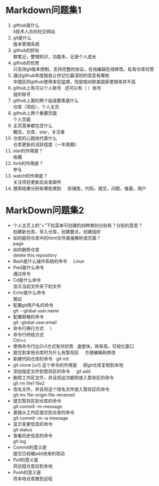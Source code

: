# Markdown问题集1
1. github是什么  
it技术人员的社交网站  
2. git是什么    
版本管理系统  
3. github的好处   
做笔记，整理知识，功能多，记录个人成长   
4.	github的优势    
只支持git版本控制，支持完整的协议，在线编辑在线修改，私有仓库托管    
5.	通过github年度报告让你记忆最深刻的信息有哪些       
中国区的github使用率在猛增，但是相对欧美国家使用率并不高
6.	github上有可以个人账号   还可以有（ ）账号      
组织账号   
7.	github上面的两个组成要素是什么    
仓库（项目），个人主页    
8.	github上两个重要页面    
个人页面    
9.	主页菜单都包含什么    
概览，仓库，star，关注者  
10.	仓库的心跳线代表什么    
仓库更新的活跃程度（一年周期）  
11.	star的作用是？    
收藏   
12.	fork的作用是？   
参与   
13.	watch的作用是？   
关注项目更新后会发邮件  
14.	搜索结果分别有哪些类别          
存储库，代码，提交，问题，维基，用户   

# MarkDown问题集2
+ 个人主页上的“+”下拉菜单可创建的四种类别分别有？分别的意思？    
创建新仓库，导入仓库，创建要点，创建组织    
+ 如何能将仓库中的html文件直接解析成页面？       
page    
+ 如何删除仓库    
delete this repository    
+ Bash是什么操作系统的命令          
Linux   
+ Pwd是什么命令       
通过命令   
+ Cd是什么命令       
显示当前文件夹下的文件   
+ Echo是什么命令      
输出   
+ 配置git用户名的命令       
git --global user.name   
+ 配置邮箱的命令      
git –global user.email     
+ 命令行换行方式    
\   
+ 命令行终结方式    
Ctrl+c   
+ 使用命令行比GUI方式有何优势   
速度快，效率高，可视化窗口   
+ 提交到本地仓库时为什么有暂存区    
方便编辑和修改   
+ 新建代码仓库的命令   
git init   
+ git clone [url] 这个命令的作用是    
把git仓库复制到本地   
+ 添加指定文件到暂存区的命令    
git add   
+ 删除工作区文件，并且将这次删除放入暂存区的命令    
git rm file1 file2    
+ 改名文件，并且将这个改名文件放入暂存区的命令   
git mv file-origin file-renamed    
+ 提交暂存区到仓库的命令    
git commit –m message    
+ 直接从工作区提交到仓库的命令       
git commit –m –a message    
+ 显示变更信息的命令    
git status    
+ 查看历史信息的命令    
git log    
+ Commit的意义是        
提交已经被add进来的改动    
+ Pull的意义是        
将远程仓库拉到本地   
+ Push的意义是        
将本地仓库推到远程   
